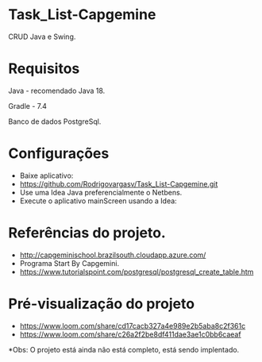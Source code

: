 # Task_List-Capgemine 
CRUD Java e Swing.


# Requisitos
Java - recomendado Java 18.

Gradle - 7.4


Banco de dados PostgreSql.


# Configurações
* Baixe aplicativo:
* https://github.com/Rodrigovargasv/Task_List-Capgemine.git
* Use uma Idea Java preferencialmente o Netbens.
* Execute o aplicativo  mainScreen usando a Idea:

  

# Referências do projeto.
- http://capgeminischool.brazilsouth.cloudapp.azure.com/
- Programa Start By Capgemini.
- https://www.tutorialspoint.com/postgresql/postgresql_create_table.htm

# Pré-visualização do projeto
* https://www.loom.com/share/cd17cacb327a4e989e2b5aba8c2f361c
* https://www.loom.com/share/c26a2f2be8df411dae3ae1c0bb6caeaf


*Obs: O projeto está ainda não está completo, está sendo implentado.
